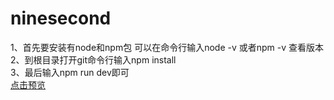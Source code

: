 # ninesecond
1、首先要安装有node和npm包 可以在命令行输入node -v 或者npm -v 查看版本 <br>
2、到根目录打开git命令行输入npm install <br>
3、最后输入npm run dev即可 <br>
[点击预览](http://sansanchen.github.io/ninesecond/ninesecond/dist/)
